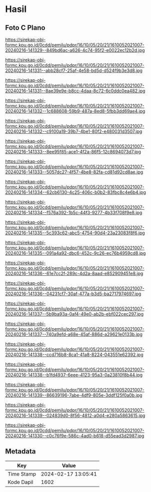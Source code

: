 # Hasil

## Foto C Plano

https://sirekap-obj-formc.kpu.go.id/0cdd/pemilu/pdpr/16/10/05/20/21/1610052021007-20240216-141329--849bd6ac-a626-4c74-95f2-e0022ec12b2d.jpg

https://sirekap-obj-formc.kpu.go.id/0cdd/pemilu/pdpr/16/10/05/20/21/1610052021007-20240216-141331--abb28cf7-25af-4e58-bd5d-d524f9b3e3d8.jpg

https://sirekap-obj-formc.kpu.go.id/0cdd/pemilu/pdpr/16/10/05/20/21/1610052021007-20240216-141331--8ae39e9e-b8cc-4daa-8c72-6c0ddc0ea482.jpg

https://sirekap-obj-formc.kpu.go.id/0cdd/pemilu/pdpr/16/10/05/20/21/1610052021007-20240216-141332--1c688608-59b9-487a-8ed8-5fbb3dd69ae4.jpg

https://sirekap-obj-formc.kpu.go.id/0cdd/pemilu/pdpr/16/10/05/20/21/1610052021007-20240216-141332--c9100a19-39b7-4be1-80f2-e480031d3507.jpg

https://sirekap-obj-formc.kpu.go.id/0cdd/pemilu/pdpr/16/10/05/20/21/1610052021007-20240216-141333--8ee95f85-ace1-4f2a-86f5-12c8694073d7.jpg

https://sirekap-obj-formc.kpu.go.id/0cdd/pemilu/pdpr/16/10/05/20/21/1610052021007-20240216-141333--5057dc27-4f57-4be8-82fa-cd81d92cd8ae.jpg

https://sirekap-obj-formc.kpu.go.id/0cdd/pemilu/pdpr/16/10/05/20/21/1610052021007-20240216-141334--62cb6130-4c25-406c-b0b2-83fbc8c4e6b4.jpg

https://sirekap-obj-formc.kpu.go.id/0cdd/pemilu/pdpr/16/10/05/20/21/1610052021007-20240216-141334--f576a392-1b5c-44f3-9277-4b33f708f9e8.jpg

https://sirekap-obj-formc.kpu.go.id/0cdd/pemilu/pdpr/16/10/05/20/21/1610052021007-20240216-141335--5c393c62-abc5-4754-90d4-23a23083f8f6.jpg

https://sirekap-obj-formc.kpu.go.id/0cdd/pemilu/pdpr/16/10/05/20/21/1610052021007-20240216-141335--091a4a92-dbc6-452c-9c26-ec76b4959cd8.jpg

https://sirekap-obj-formc.kpu.go.id/0cdd/pemilu/pdpr/16/10/05/20/21/1610052021007-20240216-141336--61e7cc2f-289c-4d2a-8aad-e852909451e8.jpg

https://sirekap-obj-formc.kpu.go.id/0cdd/pemilu/pdpr/16/10/05/20/21/1610052021007-20240216-141336--04231cf7-30af-477a-b3d5-ba2717974697.jpg

https://sirekap-obj-formc.kpu.go.id/0cdd/pemilu/pdpr/16/10/05/20/21/1610052021007-20240216-141337--5b9ba93a-0af4-49e0-ab2b-ebf022cec297.jpg

https://sirekap-obj-formc.kpu.go.id/0cdd/pemilu/pdpr/16/10/05/20/21/1610052021007-20240216-141337--740a9efd-a68e-45af-886d-a29621e0133b.jpg

https://sirekap-obj-formc.kpu.go.id/0cdd/pemilu/pdpr/16/10/05/20/21/1610052021007-20240216-141338--ccd716b8-8ca1-41a8-8224-043551e62392.jpg

https://sirekap-obj-formc.kpu.go.id/0cdd/pemilu/pdpr/16/10/05/20/21/1610052021007-20240216-141338--b1fd4937-6eee-4123-95a3-0a23810f8b44.jpg

https://sirekap-obj-formc.kpu.go.id/0cdd/pemilu/pdpr/16/10/05/20/21/1610052021007-20240216-141339--86639196-7abe-4df9-805e-3ddf125f0a0b.jpg

https://sirekap-obj-formc.kpu.go.id/0cdd/pemilu/pdpr/16/10/05/20/21/1610052021007-20240216-141339--024839d0-8f56-4812-a0d4-e280a5863615.jpg

https://sirekap-obj-formc.kpu.go.id/0cdd/pemilu/pdpr/16/10/05/20/21/1610052021007-20240216-141330--c0c76f9e-586c-4ad0-b618-d55ead3d2987.jpg


## Metadata

| Key        | Value               |
| ---------- | ------------------- |
| Time Stamp | 2024-02-17 13:05:41 |
| Kode Dapil | 1602                |




